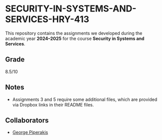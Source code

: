 # SECURITY-IN-SYSTEMS-AND-SERVICES-HRY-413

This repository contains the assignments we developed during the academic year **2024–2025** for the course **Security in Systems and Services**.  

## Grade

8.5/10

## Notes
- Assignments 3 and 5 require some additional files, which are provided via Dropbox links in their README files.

## Collaborators
- [George Piperakis]([https://github.com/janedoe](https://github.com/giorgosPiperakis))
